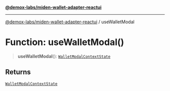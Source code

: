 [**@demox-labs/miden-wallet-adapter-reactui**](../README.md)

***

[@demox-labs/miden-wallet-adapter-reactui](../globals.md) / useWalletModal

# Function: useWalletModal()

> **useWalletModal**(): [`WalletModalContextState`](../interfaces/WalletModalContextState.md)

## Returns

[`WalletModalContextState`](../interfaces/WalletModalContextState.md)
